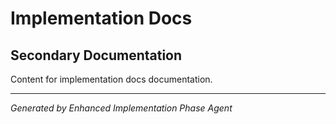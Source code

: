 # Implementation Docs

## Secondary Documentation
Content for implementation docs documentation.

---

*Generated by Enhanced Implementation Phase Agent*
